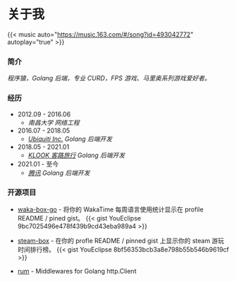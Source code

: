 # 关于我

{{< music auto="https://music.163.com/#/song?id=493042772" autoplay="true" >}}

### 简介

_程序猿，Golang 后端，专业 CURD，FPS 游戏、马里奥系列游戏爱好者。_

### 经历

- 2012.09 - 2016.06
  - _南昌大学 网络工程_
- 2016.07 - 2018.05
  - _[Ubiquiti Inc.](https://ui.com/) Golang 后端开发_
- 2018.05 - 2021.01
  - _[KLOOK 客路旅行](https://www.klook.com) Golang 后端开发_
- 2021.01 - 至今
  - _[腾讯](https://www.tencent.com) Golang 后端开发_
### 开源项目

- [waka-box-go](https://github.com/YouEclipse/waka-box-go) - 将你的 WakaTime 每周语言使用统计显示在 profile README / pined gist。
  {{< gist YouEclipse 9bc7025496e478f439b9cd43eba989a4 >}}

- [steam-box](https://github.com/YouEclipse/steam-box) - 在你的 profle README / pinned gist 上显示你的 steam 游玩时间排行榜。
  {{< gist YouEclipse 8bf56353bcb3a8e798b55b546b9619cf >}}

- [rum](https://github.com/YouEclipse/rum) - Middlewares for Golang http.Client
 